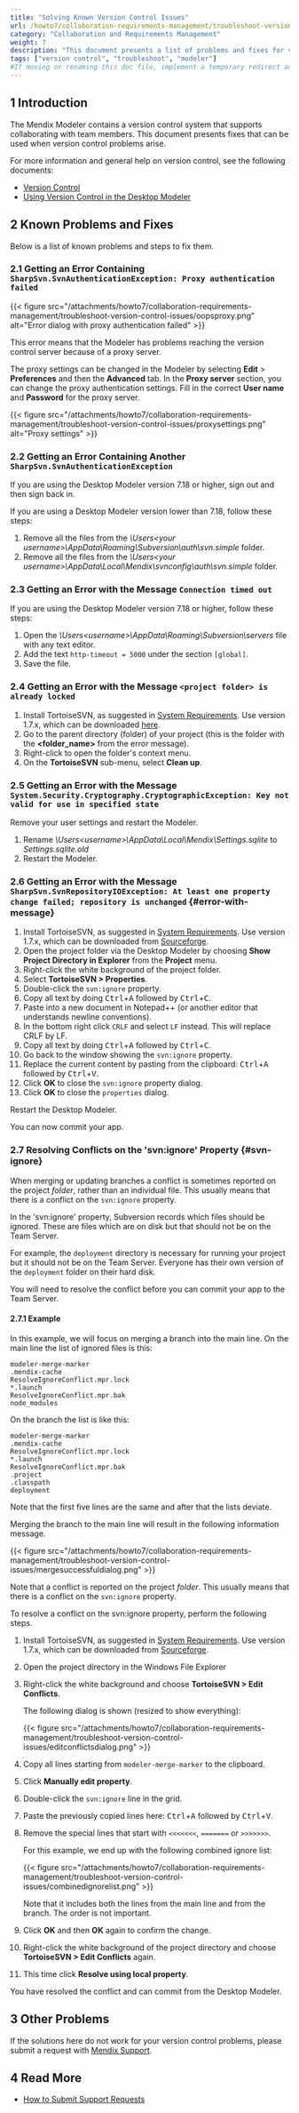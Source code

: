 ```yaml
---
title: "Solving Known Version Control Issues"
url: /howto7/collaboration-requirements-management/troubleshoot-version-control-issues/
category: "Collaboration and Requirements Management"
weight: 7
description: "This document presents a list of problems and fixes for version control issues."
tags: ["version control", "troubleshoot", "modeler"]
#If moving or renaming this doc file, implement a temporary redirect and let the respective team know they should update the URL in the product. See Mapping to Products for more details.
---
```


## 1 Introduction

The Mendix Modeler contains a version control system that supports collaborating with team members. This document presents fixes that can be used when version control problems arise.

For more information and general help on version control, see the following documents:

* [Version Control](/refguide7/version-control/)
* [Using Version Control in the Desktop Modeler](/refguide7/using-version-control-in-the-dm/)

## 2 Known Problems and Fixes

Below is a list of known problems and steps to fix them.

### 2.1 Getting an Error Containing `SharpSvn.SvnAuthenticationException: Proxy authentication failed`

{{< figure src="/attachments/howto7/collaboration-requirements-management/troubleshoot-version-control-issues/oopsproxy.png" alt="Error dialog with proxy authentication failed" >}}

This error means that the Modeler has problems reaching the version control server because of a proxy server.

The proxy settings can be changed in the Modeler by selecting **Edit** > **Preferences** and then the **Advanced** tab. In the **Proxy server** section, you can change the proxy authentication settings. Fill in the correct **User name** and **Password** for the proxy server.

{{< figure src="/attachments/howto7/collaboration-requirements-management/troubleshoot-version-control-issues/proxysettings.png" alt="Proxy settings" >}}

### 2.2 Getting an Error Containing Another `SharpSvn.SvnAuthenticationException`

If you are using the Desktop Modeler version 7.18 or higher, sign out and then sign back in.

If you are using a Desktop Modeler version lower than 7.18, follow these steps:

1. Remove all the files from the *\Users\<your username>\AppData\Roaming\Subversion\auth\svn.simple* folder.
2. Remove all the files from the *\Users\<your username>\AppData\Local\Mendix\svnconfig\auth\svn.simple* folder.

### 2.3 Getting an Error with the Message `Connection timed out`

If you are using the Desktop Modeler version 7.18 or higher, follow these steps:

1. Open the *\Users\<username>\AppData\Roaming\Subversion\servers* file with any text editor.
2. Add the text `http-timeout = 5000` under the section `[global]`.
3. Save the file.

### 2.4 Getting an Error with the Message `<project folder> is already locked`

1. Install TortoiseSVN, as suggested in [System Requirements](/refguide7/system-requirements/). Use version 1.7.x, which can be downloaded [here](https://sourceforge.net/projects/tortoisesvn/files/1.7.15/).
2. Go to the parent directory (folder) of your project (this is the folder with the **<folder_name>** from the error message).
3. Right-click to open the folder's context menu.
4. On the **TortoiseSVN** sub-menu, select **Clean up**.

### 2.5 Getting an Error with the Message `System.Security.Cryptography.CryptographicException: Key not valid for use in specified state`

Remove your user settings and restart the Modeler.

1. Rename *\Users\<username>\AppData\Local\Mendix\Settings.sqlite* to *Settings.sqlite.old* 
2. Restart the Modeler.

### 2.6 Getting an Error with the Message `SharpSvn.SvnRepositoryIOException: At least one property change failed; repository is unchanged` {#error-with-message}

1. Install TortoiseSVN, as suggested in [System Requirements](/refguide7/system-requirements/). Use version 1.7.x, which can be downloaded from [Sourceforge](https://sourceforge.net/projects/tortoisesvn/files/1.7.15/).
2. Open the project folder via the Desktop Modeler by choosing **Show Project Directory in Explorer** from the **Project** menu.
3. Right-click the white background of the project folder.
4. Select **TortoiseSVN > Properties**.
5. Double-click the `svn:ignore` property.
6. Copy all text by doing <kbd>Ctrl</kbd>+<kbd>A</kbd> followed by <kbd>Ctrl</kbd>+<kbd>C</kbd>.
7. Paste into a new document in Notepad++ (or another editor that understands newline conventions).
8. In the bottom right click `CRLF` and select `LF` instead. This will replace CRLF by LF.
9. Copy all text by doing <kbd>Ctrl</kbd>+<kbd>A</kbd> followed by <kbd>Ctrl</kbd>+<kbd>C</kbd>.
10. Go back to the window showing the `svn:ignore` property.
11. Replace the current content by pasting from the clipboard: <kbd>Ctrl</kbd>+<kbd>A</kbd> followed by <kbd>Ctrl</kbd>+<kbd>V</kbd>.
12. Click **OK** to close the `svn:ignore` property dialog.
13. Click **OK** to close the `properties` dialog.

Restart the Desktop Modeler.

You can now commit your app.

### 2.7 Resolving Conflicts on the 'svn:ignore' Property {#svn-ignore}

When merging or updating branches a conflict is sometimes reported on the project *folder*, rather than an individual file. This usually means that there is a conflict on the `svn:ignore` property.

In the 'svn:ignore' property, Subversion records which files should be ignored. These are files which are on disk but that should not be on the Team Server.

For example, the `deployment` directory is necessary for running your project but it should not be on the Team Server. Everyone has their own version of the `deployment` folder on their hard disk.

You will need to resolve the conflict before you can commit your app to the Team Server.

#### 2.7.1 Example

In this example, we will focus on merging a branch into the main line. On the main line the list of ignored files is this:

```text
modeler-merge-marker
.mendix-cache
ResolveIgnoreConflict.mpr.lock
*.launch
ResolveIgnoreConflict.mpr.bak
node_modules
```

On the branch the list is like this:

```text
modeler-merge-marker
.mendix-cache
ResolveIgnoreConflict.mpr.lock
*.launch
ResolveIgnoreConflict.mpr.bak
.project
.classpath
deployment
```

Note that the first five lines are the same and after that the lists deviate.

Merging the branch to the main line will result in the following information message.

{{< figure src="/attachments/howto7/collaboration-requirements-management/troubleshoot-version-control-issues/mergesuccessfuldialog.png" >}}

Note that a conflict is reported on the project *folder*. This usually means that there is a conflict on the `svn:ignore` property.

To resolve a conflict on the svn:ignore property, perform the following steps.

1. Install TortoiseSVN, as suggested in [System Requirements](/refguide7/system-requirements/). Use version 1.7.x, which can be downloaded from [Sourceforge](https://sourceforge.net/projects/tortoisesvn/files/1.7.15/).
2. Open the project directory in the Windows File Explorer
3. Right-click the white background and choose **TortoiseSVN > Edit Conflicts**.

    The following dialog is shown (resized to show everything):

    {{< figure src="/attachments/howto7/collaboration-requirements-management/troubleshoot-version-control-issues/editconflictsdialog.png" >}}

4. Copy all lines starting from `modeler-merge-marker` to the clipboard. 
5. Click **Manually edit property**.
6. Double-click the `svn:ignore` line in the grid.
7. Paste the previously copied lines here: <kbd>Ctrl</kbd>+<kbd>A</kbd> followed by <kbd>Ctrl</kbd>+<kbd>V</kbd>.
8. Remove the special lines that start with `<<<<<<<`, `=======` or `>>>>>>>`.

    For this example, we end up with the following combined ignore list:

    {{< figure src="/attachments/howto7/collaboration-requirements-management/troubleshoot-version-control-issues/combinedignorelist.png" >}}

    Note that it includes both the lines from the main line and from the branch. The order is not important.

9. Click **OK** and then **OK** again to confirm the change.
10. Right-click the white background of the project directory and choose **TortoiseSVN > Edit Conflicts** again.
11. This time click **Resolve using local property**.

You have resolved the conflict and can commit from the Desktop Modeler.

## 3 Other Problems

If the solutions here do not work for your version control problems, please submit a request with [Mendix Support](https://support.mendix.com/).

## 4 Read More

* [How to Submit Support Requests](/support/submit-support-request/)
